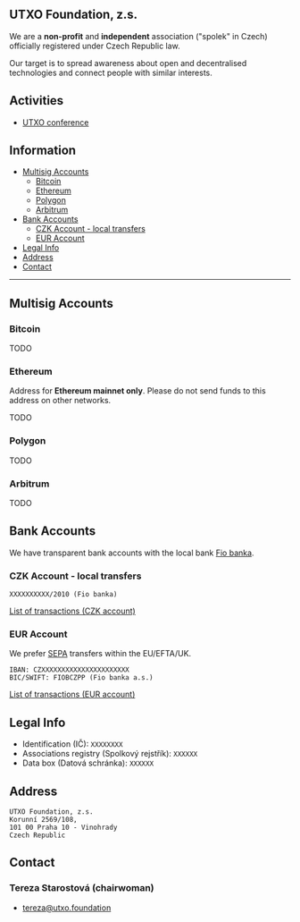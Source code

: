 ## UTXO Foundation, z.s.

We are a **non-profit** and **independent** association ("spolek" in Czech) officially registered under Czech Republic law.

Our target is to spread awareness about open and decentralised technologies and connect people with similar interests.

## Activities
- [UTXO conference](https://utxo.cz)

## Information
- [Multisig Accounts](#multisig-accounts)
  - [Bitcoin](#bitcoin)
  - [Ethereum](#ethereum)
  - [Polygon](#polygon)
  - [Arbitrum](#arbitrum)
- [Bank Accounts](#bank-accounts)
  - [CZK Account - local transfers](#czk-account---local-transfers)
  - [EUR Account](#eur-account)
- [Legal Info](#legal-info)
- [Address](#address)
- [Contact](#contact)

---

## Multisig Accounts

### Bitcoin

TODO

### Ethereum
Address for **Ethereum mainnet only**. Please do not send funds to this address on other networks.

TODO

### Polygon
TODO

### Arbitrum
TODO

## Bank Accounts

We have transparent bank accounts with the local bank [Fio banka](https://www.fio.cz/).

### CZK Account - local transfers

```
XXXXXXXXXX/2010 (Fio banka)
```
[List of transactions (CZK account)](https://ib.fio.cz/ib/transparent?a=)

### EUR Account

We prefer [SEPA](https://en.wikipedia.org/wiki/Single_Euro_Payments_Area) transfers within the EU/EFTA/UK.

```
IBAN: CZXXXXXXXXXXXXXXXXXXXXXX
BIC/SWIFT: FIOBCZPP (Fio banka a.s.)
```
[List of transactions (EUR account)](https://ib.fio.cz/ib/transparent?a=)

## Legal Info

- Identification (IČ): `XXXXXXXX`
- Associations registry (Spolkový rejstřík): `XXXXXX`
- Data box (Datová schránka): `XXXXXX`

## Address

```
UTXO Foundation, z.s.
Korunní 2569/108,
101 00 Praha 10 - Vinohrady
Czech Republic
```

## Contact

### Tereza Starostová (chairwoman)
- [tereza@utxo.foundation](mailto:tereza@utxo.foundation)

